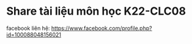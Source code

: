 # Share tài liệu môn học K22-CLC08
facebook liên hệ: https://www.facebook.com/profile.php?id=100088048156021
